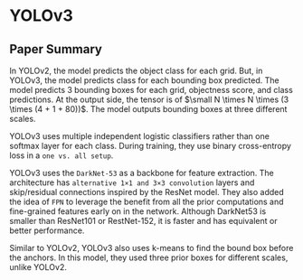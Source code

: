 # YOLOv3

## Paper Summary
In YOLOv2, the model predicts the object class for each grid. But, in YOLOv3, the model predicts class for each bounding box predicted. The model predicts 3 bounding boxes for each grid, objectness score, and class predictions. At the output side, the tensor is of  $\small N \times N \times (3 \times (4 + 1 + 80))$. The model outputs bounding boxes at three different scales. 

YOLOv3 uses multiple independent logistic classifiers rather than one softmax layer for each class. During training, they use binary cross-entropy loss in a `one vs. all setup`.

YOLOv3 uses the `DarkNet-53` as a backbone for feature extraction. The architecture has `alternative 1×1 and 3×3 convolution` layers and skip/residual connections inspired by the ResNet model. They also added the idea of `FPN` to leverage the benefit from all the prior computations and fine-grained features early on in the network. Although DarkNet53 is smaller than ResNet101 or RestNet-152, it is faster and has equivalent or better performance.

Similar to YOLOv2, YOLOv3 also uses k-means to find the bound box before the anchors. In this model, they used three prior boxes for different scales, unlike YOLOv2.
